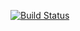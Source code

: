 [![Build Status](https://travis-ci.org/joehuchette/GURLS.jl.svg?branch=master)](https://travis-ci.org/joehuchette/GURLS.jl)
